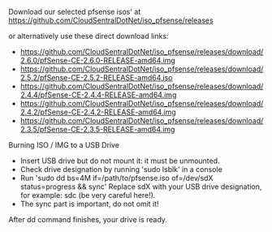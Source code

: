 Download our selected pfsense isos' at  https://github.com/CloudSentralDotNet/iso_pfsense/releases     

or alternatively use these direct download links:       

* https://github.com/CloudSentralDotNet/iso_pfsense/releases/download/2.6.0/pfSense-CE-2.6.0-RELEASE-amd64.img
* https://github.com/CloudSentralDotNet/iso_pfsense/releases/download/2.5.2/pfSense-CE-2.5.2-RELEASE-amd64.iso
* https://github.com/CloudSentralDotNet/iso_pfsense/releases/download/2.4.4/pfSense-CE-2.4.4-RELEASE-amd64.img     
* https://github.com/CloudSentralDotNet/iso_pfsense/releases/download/2.4.2/pfSense-CE-2.4.2-RELEASE-amd64.img  
* https://github.com/CloudSentralDotNet/iso_pfsense/releases/download/2.3.5/pfSense-CE-2.3.5-RELEASE-amd64.img    


Burning ISO / IMG to a USB Drive

* Insert USB drive but do not mount it: it must be unmounted.
* Check drive designation by running 'sudo lsblk' in a console
* Run 'sudo dd bs=4M if=/path/to/pfsense.iso of=/dev/sdX status=progress && sync' 
  Replace sdX with your USB drive designation, for example: sdc (be very careful here!).
* The sync part is important, do not omit it!

After dd command finishes, your drive is ready.
